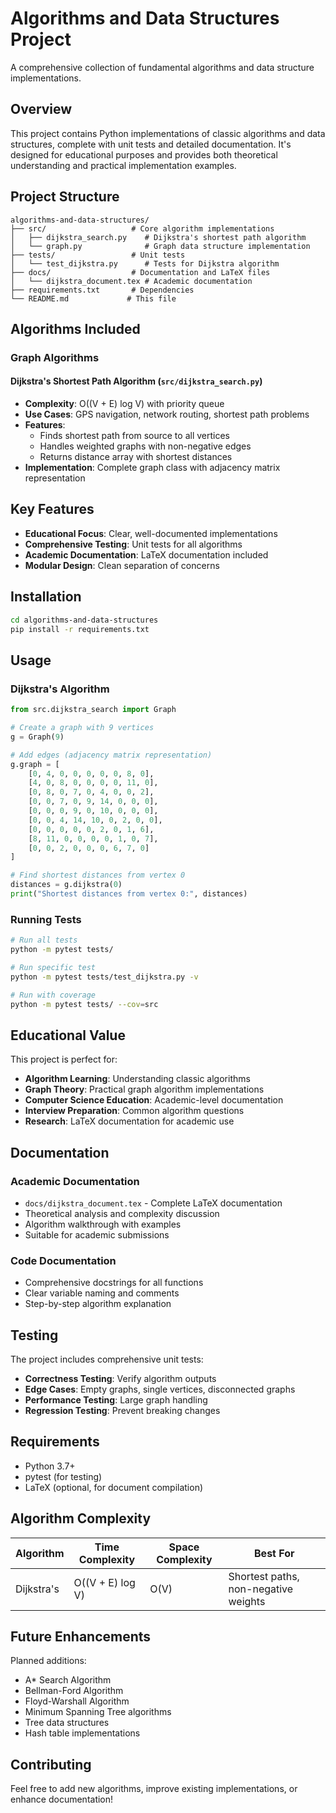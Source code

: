 # Algorithms and Data Structures Project

A comprehensive collection of fundamental algorithms and data structure implementations.

## Overview

This project contains Python implementations of classic algorithms and data structures, complete with unit tests and detailed documentation. It's designed for educational purposes and provides both theoretical understanding and practical implementation examples.

## Project Structure

```
algorithms-and-data-structures/
├── src/                   # Core algorithm implementations
│   ├── dijkstra_search.py    # Dijkstra's shortest path algorithm
│   └── graph.py              # Graph data structure implementation
├── tests/                 # Unit tests
│   └── test_dijkstra.py      # Tests for Dijkstra algorithm
├── docs/                  # Documentation and LaTeX files
│   └── dijkstra_document.tex # Academic documentation
├── requirements.txt       # Dependencies
└── README.md             # This file
```

## Algorithms Included

### Graph Algorithms

#### Dijkstra's Shortest Path Algorithm (`src/dijkstra_search.py`)
- **Complexity**: O((V + E) log V) with priority queue
- **Use Cases**: GPS navigation, network routing, shortest path problems
- **Features**:
  - Finds shortest path from source to all vertices
  - Handles weighted graphs with non-negative edges
  - Returns distance array with shortest distances
- **Implementation**: Complete graph class with adjacency matrix representation

## Key Features

- **Educational Focus**: Clear, well-documented implementations
- **Comprehensive Testing**: Unit tests for all algorithms
- **Academic Documentation**: LaTeX documentation included
- **Modular Design**: Clean separation of concerns

## Installation

```bash
cd algorithms-and-data-structures
pip install -r requirements.txt
```

## Usage

### Dijkstra's Algorithm
```python
from src.dijkstra_search import Graph

# Create a graph with 9 vertices
g = Graph(9)

# Add edges (adjacency matrix representation)
g.graph = [
    [0, 4, 0, 0, 0, 0, 0, 8, 0],
    [4, 0, 8, 0, 0, 0, 0, 11, 0],
    [0, 8, 0, 7, 0, 4, 0, 0, 2],
    [0, 0, 7, 0, 9, 14, 0, 0, 0],
    [0, 0, 0, 9, 0, 10, 0, 0, 0],
    [0, 0, 4, 14, 10, 0, 2, 0, 0],
    [0, 0, 0, 0, 0, 2, 0, 1, 6],
    [8, 11, 0, 0, 0, 0, 1, 0, 7],
    [0, 0, 2, 0, 0, 0, 6, 7, 0]
]

# Find shortest distances from vertex 0
distances = g.dijkstra(0)
print("Shortest distances from vertex 0:", distances)
```

### Running Tests
```bash
# Run all tests
python -m pytest tests/

# Run specific test
python -m pytest tests/test_dijkstra.py -v

# Run with coverage
python -m pytest tests/ --cov=src
```

## Educational Value

This project is perfect for:
- **Algorithm Learning**: Understanding classic algorithms
- **Graph Theory**: Practical graph algorithm implementations
- **Computer Science Education**: Academic-level documentation
- **Interview Preparation**: Common algorithm questions
- **Research**: LaTeX documentation for academic use

## Documentation

### Academic Documentation
- `docs/dijkstra_document.tex` - Complete LaTeX documentation
- Theoretical analysis and complexity discussion
- Algorithm walkthrough with examples
- Suitable for academic submissions

### Code Documentation
- Comprehensive docstrings for all functions
- Clear variable naming and comments
- Step-by-step algorithm explanation

## Testing

The project includes comprehensive unit tests:
- **Correctness Testing**: Verify algorithm outputs
- **Edge Cases**: Empty graphs, single vertices, disconnected graphs
- **Performance Testing**: Large graph handling
- **Regression Testing**: Prevent breaking changes

## Requirements

- Python 3.7+
- pytest (for testing)
- LaTeX (optional, for document compilation)

## Algorithm Complexity

| Algorithm | Time Complexity | Space Complexity | Best For |
|-----------|----------------|------------------|----------|
| Dijkstra's | O((V + E) log V) | O(V) | Shortest paths, non-negative weights |

## Future Enhancements

Planned additions:
- A* Search Algorithm
- Bellman-Ford Algorithm
- Floyd-Warshall Algorithm
- Minimum Spanning Tree algorithms
- Tree data structures
- Hash table implementations

## Contributing

Feel free to add new algorithms, improve existing implementations, or enhance documentation!